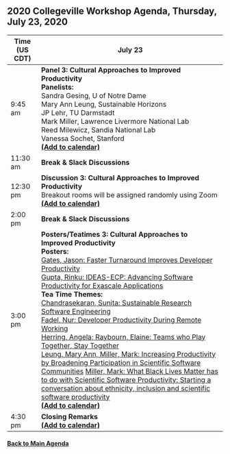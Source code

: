 
## 2020 Collegeville Workshop Agenda, Thursday, July 23, 2020

| **Time (US CDT)**| **July 23** |
|---|---|
| 9:45 am  | **Panel 3: Cultural Approaches to Improved Productivity** <br> **Panelists:** <br> Sandra Gesing, U of Notre Dame <br> Mary Ann Leung, Sustainable Horizons <br> JP Lehr, TU Darmstadt <br> Mark Miller, Lawrence Livermore National Lab <br> Reed Milewicz, Sandia National Lab <br> Vanessa Sochet, Stanford <br> [**(Add to calendar)**](CW20-Panel-3-Cultural-Approaches.ics) |
| 11:30 am | **Break & Slack Discussions** |
| 12:30 pm | **Discussion 3: Cultural Approaches to Improved Productivity** <br> Breakout rooms will be assigned randomly using Zoom <br> [**(Add to calendar)**](CW20-Discussion-3-Cultural-Approaches.ics) |
| 2:00 pm | **Break & Slack Discussions** |
| 3:00 pm | **Posters/Teatimes 3: Cultural Approaches to Improved Productivity** <br> **Posters:**  <br> [Gates, Jason: Faster Turnaround Improves Developer Productivity](WorkshopResources/Posters/gates-turnaround-improvements-poster.pdf)<br> [Gupta, Rinku: IDEAS-ECP: Advancing Software Productivity for Exascale Applications](WorkshopResources/Posters/gupta-IDEAS-Overview.pdf) <br> **Tea Time Themes:** <br> [Chandrasekaran, Sunita: Sustainable Research Software Engineering](WorkshopResources/TeatimeThemes/chandrasekaran-rse.md) <br> [Fadel, Nur: Developer Productivity During Remote Working](WorkshopResources/TeatimeThemes/fadel-remote-working.md) <br> [Herring, Angela; Raybourn, Elaine: Teams who Play Together, Stay Together](WorkshopResources/TeatimeThemes/raybourn-teams-play.pdf) <br> [Leung, Mary Ann, Miller, Mark: Increasing Productivity by Broadening Participation in Scientific Software Communities](WorkshopResources/TeatimeThemes/leung-broadening-participation.md) [Miller, Mark: What Black Lives Matter has to do with Scientific Software Productivity: Starting a conversation about ethnicity, inclusion and scientific software productivity ](WorkshopResources/TeatimeThemes/miller-blm-hpcse-sw-productivity.md) <br> [**(Add to calendar)**](CW20-TeaTime-Posters-3.ics) |
| 4:30 pm | **Closing Remarks** <br> [**(Add to calendar)**](CW20-ClosingRemarks.ics) |



#### [Back to Main Agenda](Agenda.md)

